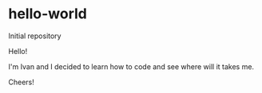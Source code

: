 # hello-world
Initial repository

Hello!

I'm Ivan and I decided to learn how to code and see where will it takes me. 



Cheers!
